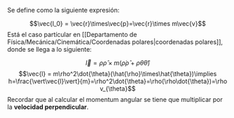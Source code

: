 
Se define como la siguiente expresión: 

$$\vec{l_0} = \vec{r}\times\vec{p}=\vec{r}\times m\vec{v}$$ 
Está el caso partícular en [[Departamento de Física/Mecánica/Cinemática/Coordenadas polares|coordenadas polares]], donde se llega a lo siguiente: 

$$\vec{l}=\rho\hat{\rho}\times m(\dot{\rho}\hat{\rho}+\rho\dot{\theta}\hat{\theta})$$ $$\vec{l} = m\rho^2\dot{\theta}(\hat{\rho}\times\hat{\theta})\implies h=\frac{\vert\vec{l}\vert}{m}=\rho^2\dot{\theta}=\rho(\rho\dot{\theta})=\rho v_{\theta}$$ 
Recordar que al calcular el momentum angular se tiene que multiplicar por la **velocidad perpendicular**. 
